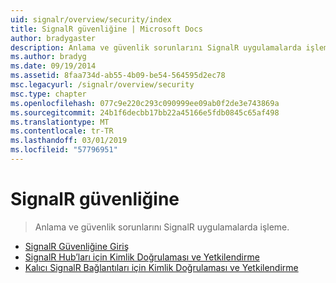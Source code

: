 ```yaml
---
uid: signalr/overview/security/index
title: SignalR güvenliğine | Microsoft Docs
author: bradygaster
description: Anlama ve güvenlik sorunlarını SignalR uygulamalarda işleme.
ms.author: bradyg
ms.date: 09/19/2014
ms.assetid: 8faa734d-ab55-4b09-be54-564595d2ec78
msc.legacyurl: /signalr/overview/security
msc.type: chapter
ms.openlocfilehash: 077c9e220c293c090999ee09ab0f2de3e743869a
ms.sourcegitcommit: 24b1f6decbb17bb22a45166e5fdb0845c65af498
ms.translationtype: MT
ms.contentlocale: tr-TR
ms.lasthandoff: 03/01/2019
ms.locfileid: "57796951"
---
```

<a name="signalr-security"></a>SignalR güvenliğine
====================
> Anlama ve güvenlik sorunlarını SignalR uygulamalarda işleme.


- [SignalR Güvenliğine Giriş](introduction-to-security.md)
- [SignalR Hub’ları için Kimlik Doğrulaması ve Yetkilendirme](hub-authorization.md)
- [Kalıcı SignalR Bağlantıları için Kimlik Doğrulaması ve Yetkilendirme](persistent-connection-authorization.md)
